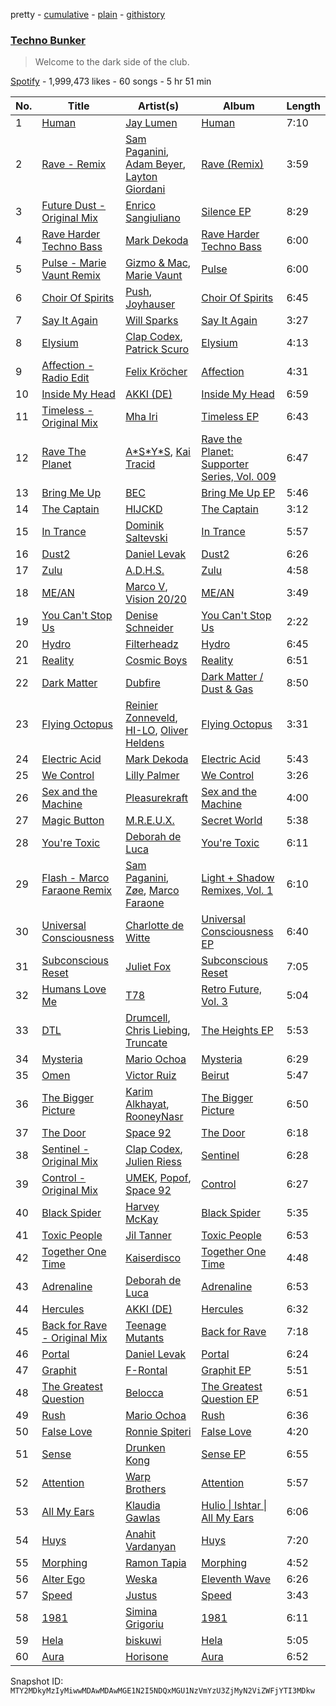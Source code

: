 pretty - [cumulative](/playlists/cumulative/37i9dQZF1DX6J5NfMJS675.md) - [plain](/playlists/plain/37i9dQZF1DX6J5NfMJS675) - [githistory](https://github.githistory.xyz/mackorone/spotify-playlist-archive/blob/main/playlists/plain/37i9dQZF1DX6J5NfMJS675)

### [Techno Bunker](https://open.spotify.com/playlist/37i9dQZF1DX6J5NfMJS675)

> Welcome to the dark side of the club.

[Spotify](https://open.spotify.com/user/spotify) - 1,999,473 likes - 60 songs - 5 hr 51 min

| No. | Title | Artist(s) | Album | Length |
|---|---|---|---|---|
| 1 | [Human](https://open.spotify.com/track/3SyNfiVCa4GHpezUySluf3) | [Jay Lumen](https://open.spotify.com/artist/6rxmj7vNEofe96g84qMWoV) | [Human](https://open.spotify.com/album/3PpyLiEVLy3rtm28HXwLMT) | 7:10 |
| 2 | [Rave \- Remix](https://open.spotify.com/track/1kMObCQiYe5opqybH7ZNPD) | [Sam Paganini](https://open.spotify.com/artist/50ZyjIaVHOy5Xt7FLJ7RZl), [Adam Beyer](https://open.spotify.com/artist/1btv9qmIpbp7q1ixCYNdHu), [Layton Giordani](https://open.spotify.com/artist/7mC3RkNNTV6p2j9w4F8Ip4) | [Rave \(Remix\)](https://open.spotify.com/album/5zd1ybE8kkj5OEkfRdHJW6) | 3:59 |
| 3 | [Future Dust \- Original Mix](https://open.spotify.com/track/3dwDBE5AMcHLxemIAEp2xb) | [Enrico Sangiuliano](https://open.spotify.com/artist/1u7DsNFbakULvxnDGtMm90) | [Silence EP](https://open.spotify.com/album/0jk2PButBmv8Kqvu5x9Yys) | 8:29 |
| 4 | [Rave Harder Techno Bass](https://open.spotify.com/track/1tkS8yt5NwTZkqFvZMxM0F) | [Mark Dekoda](https://open.spotify.com/artist/3FzG2HgsgPRfwpX1qSK1g8) | [Rave Harder Techno Bass](https://open.spotify.com/album/0GbjMnAZAeoHabYDB4IMYe) | 6:00 |
| 5 | [Pulse \- Marie Vaunt Remix](https://open.spotify.com/track/0rUd34miBQcQTzevrULn3G) | [Gizmo & Mac](https://open.spotify.com/artist/7mnoyEA7pGl5D9QmJtNP7L), [Marie Vaunt](https://open.spotify.com/artist/50KydUSYhBFGorhAgUcrL5) | [Pulse](https://open.spotify.com/album/2POEND23KcLg9y4zzPSSuO) | 6:00 |
| 6 | [Choir Of Spirits](https://open.spotify.com/track/0V6GWgubCBR8955ZWtJ4WR) | [Push](https://open.spotify.com/artist/2Xy6YLSsHR6TdBUFm5bnLR), [Joyhauser](https://open.spotify.com/artist/59a1Bp0JQfL2mGnpL0lW2Y) | [Choir Of Spirits](https://open.spotify.com/album/7yGPNpwNMQmMb6ufCztgnd) | 6:45 |
| 7 | [Say It Again](https://open.spotify.com/track/0dDGl66J8riMFyp2yUn88W) | [Will Sparks](https://open.spotify.com/artist/1u7OVFmWah4wQhOPIbUb8U) | [Say It Again](https://open.spotify.com/album/6qmP3e4qPHcnj0576IRaV6) | 3:27 |
| 8 | [Elysium](https://open.spotify.com/track/0VmJzhgE3LmfzJa1FdYHkl) | [Clap Codex](https://open.spotify.com/artist/56e9JiuPAOzwsOa8TDe3xj), [Patrick Scuro](https://open.spotify.com/artist/6wfL4r7ReScDTARbtSRTvB) | [Elysium](https://open.spotify.com/album/524kHwv2rSFladLRO8ipCw) | 4:13 |
| 9 | [Affection \- Radio Edit](https://open.spotify.com/track/7dQWBRCRBhgbaRATAI6OqD) | [Felix Kröcher](https://open.spotify.com/artist/6lDsCwKwjMQAmR2ueIGUGJ) | [Affection](https://open.spotify.com/album/0Q62ehvfJy5DN51XOIVvfP) | 4:31 |
| 10 | [Inside My Head](https://open.spotify.com/track/3YR7XdHKPA21815NjqWZeB) | [AKKI \(DE\)](https://open.spotify.com/artist/0hReHYoLJG38QBwYIZ8zKs) | [Inside My Head](https://open.spotify.com/album/4hviWBBIv5SqDae4nljvEc) | 6:59 |
| 11 | [Timeless \- Original Mix](https://open.spotify.com/track/76P1a7VfRpxXqBUqcIi3Ub) | [Mha Iri](https://open.spotify.com/artist/5VMXbzLVkLd4Cq4rBzx4T3) | [Timeless EP](https://open.spotify.com/album/6iutev2dbJ6dSkLunk50cG) | 6:43 |
| 12 | [Rave The Planet](https://open.spotify.com/track/3w5ugWaYMy17jjyUXNA7yq) | [A\*S\*Y\*S](https://open.spotify.com/artist/4xfA60YoR4UbBxuOn9WXJq), [Kai Tracid](https://open.spotify.com/artist/0frSMmZSEdr8pVRi8PBSwF) | [Rave the Planet: Supporter Series, Vol\. 009](https://open.spotify.com/album/6grK3BlB8R5rUPQ4027YH8) | 6:47 |
| 13 | [Bring Me Up](https://open.spotify.com/track/2dOdWpX2Bipo5suEnchffo) | [BEC](https://open.spotify.com/artist/2rRlbUvyMjvEOdQPWtGoPI) | [Bring Me Up EP](https://open.spotify.com/album/76SdE7SogrA4DjCj15ISHN) | 5:46 |
| 14 | [The Captain](https://open.spotify.com/track/4NGwhkwJzROYFJKNFmFHus) | [HIJCKD](https://open.spotify.com/artist/4oFuOElyTlMdZMXMQBSdVq) | [The Captain](https://open.spotify.com/album/0hc4lRGEKpOzSdd2KXZ47j) | 3:12 |
| 15 | [In Trance](https://open.spotify.com/track/3YcuaBQ6HJGwPPmiJ2UEiL) | [Dominik Saltevski](https://open.spotify.com/artist/5SRcKErsuBLiDZDfFtOBGN) | [In Trance](https://open.spotify.com/album/2kbVZWawvUewEVkbuNhri7) | 5:57 |
| 16 | [Dust2](https://open.spotify.com/track/73TeOQxZq4VMxooPmZ4KEr) | [Daniel Levak](https://open.spotify.com/artist/0M9vCRnHAMGWUi9i89LLeh) | [Dust2](https://open.spotify.com/album/0JMayIqWFUZbGsNBPj3XvW) | 6:26 |
| 17 | [Zulu](https://open.spotify.com/track/2N0F739pJcD6b4uQe6NxDr) | [A.D.H.S.](https://open.spotify.com/artist/7t6VUymL8RQKVqKQW9VTLl) | [Zulu](https://open.spotify.com/album/49qQ08O2n3E1QqH9hRBEgF) | 4:58 |
| 18 | [ME/AN](https://open.spotify.com/track/1SyfZAsQpy1ITVx96ZCjZy) | [Marco V](https://open.spotify.com/artist/24xpaWFyBOwoB8lBBolWzv), [Vision 20/20](https://open.spotify.com/artist/2H3YaPmQxrV9eHZ9lcmvoM) | [ME/AN](https://open.spotify.com/album/501Goc9jbp4cFU1PN7HRVR) | 3:49 |
| 19 | [You Can't Stop Us](https://open.spotify.com/track/39stAgopu3xQH0ZpEiNNw3) | [Denise Schneider](https://open.spotify.com/artist/4SEeGhPJv9I6WQl2loHMmI) | [You Can't Stop Us](https://open.spotify.com/album/2ysLpJ6RrQzrZQU3ZpO5rM) | 2:22 |
| 20 | [Hydro](https://open.spotify.com/track/0nmNR0KNc1in7qBGXmzEZY) | [Filterheadz](https://open.spotify.com/artist/6XqUjMGrl5jFwwyQ6hheit) | [Hydro](https://open.spotify.com/album/2CYt7WOUAFdAOBYwPuJGLL) | 6:45 |
| 21 | [Reality](https://open.spotify.com/track/14QvBZPWC0ztCfiEnQRS6T) | [Cosmic Boys](https://open.spotify.com/artist/2jvTYwyzxK1FVYGEoKfZLQ) | [Reality](https://open.spotify.com/album/2XLz2MXZcs10dMSHvYFNse) | 6:51 |
| 22 | [Dark Matter](https://open.spotify.com/track/3oJaIce9FdZyKlpQ22jxp5) | [Dubfire](https://open.spotify.com/artist/3bVYqr2NfmwmL4YJisWhJI) | [Dark Matter / Dust & Gas](https://open.spotify.com/album/5CVhm2OmgHQ7v83oZ32b32) | 8:50 |
| 23 | [Flying Octopus](https://open.spotify.com/track/2XWBbVold8LNroIDyeockI) | [Reinier Zonneveld](https://open.spotify.com/artist/21A7bhIL1m6CNZn8y57PIZ), [HI\-LO](https://open.spotify.com/artist/0ETJQforv5OXgDgidQv9qd), [Oliver Heldens](https://open.spotify.com/artist/5nki7yRhxgM509M5ADlN1p) | [Flying Octopus](https://open.spotify.com/album/1QlX9KsPeTDvPdozDwJn1F) | 3:31 |
| 24 | [Electric Acid](https://open.spotify.com/track/10OXHKcZZA1KBWbPYB1x90) | [Mark Dekoda](https://open.spotify.com/artist/3FzG2HgsgPRfwpX1qSK1g8) | [Electric Acid](https://open.spotify.com/album/470I5Tw4LgAe5ah3kUQBSq) | 5:43 |
| 25 | [We Control](https://open.spotify.com/track/7K3OyIuvYF1qcwr4xqILeu) | [Lilly Palmer](https://open.spotify.com/artist/4h8IEOdrg60WM5XGyNOCVU) | [We Control](https://open.spotify.com/album/5VgrFAxkLmF6xAfgY6ByeW) | 3:26 |
| 26 | [Sex and the Machine](https://open.spotify.com/track/2H4l11D1fsfJ3WfyZ6XGe1) | [Pleasurekraft](https://open.spotify.com/artist/4ipS3ZbqP46bs124yqp9N4) | [Sex and the Machine](https://open.spotify.com/album/6atDj6WJcP84s9nY88mkYe) | 4:00 |
| 27 | [Magic Button](https://open.spotify.com/track/3qcwB0cNFrLt2wzQZl57Mg) | [M.R.E.U.X.](https://open.spotify.com/artist/3TunLZiNLxRcQG221ZwZWf) | [Secret World](https://open.spotify.com/album/18FBL0i5RTeZz6STphIY8s) | 5:38 |
| 28 | [You're Toxic](https://open.spotify.com/track/5Ig2RPAPLrkAkFpyr8uAPj) | [Deborah de Luca](https://open.spotify.com/artist/144HzhpLjcR9k37w5Ico9B) | [You're Toxic](https://open.spotify.com/album/5xMufmAVskrZV4Llusco8r) | 6:11 |
| 29 | [Flash \- Marco Faraone Remix](https://open.spotify.com/track/49xmmvP2Meu4Da3867lA0v) | [Sam Paganini](https://open.spotify.com/artist/50ZyjIaVHOy5Xt7FLJ7RZl), [Zøe](https://open.spotify.com/artist/35GfziDKCTh1aPNFDPuSft), [Marco Faraone](https://open.spotify.com/artist/00IUMN7pWAU2jYWcdOt5c3) | [Light + Shadow Remixes, Vol\. 1](https://open.spotify.com/album/7aBnqZdnNzK0xvQ53vKpkO) | 6:10 |
| 30 | [Universal Consciousness](https://open.spotify.com/track/6cKTcheUC3OHDMI8QMKp08) | [Charlotte de Witte](https://open.spotify.com/artist/1lJhME1ZpzsEa5M0wW6Mso) | [Universal Consciousness EP](https://open.spotify.com/album/4hLx8gxka0a3rYc2sBN3fQ) | 6:40 |
| 31 | [Subconscious Reset](https://open.spotify.com/track/2QQdfhookRmHNa4BSX6xPb) | [Juliet Fox](https://open.spotify.com/artist/7zH0EpzFgwmwpnEprtvDig) | [Subconscious Reset](https://open.spotify.com/album/06hak41yJv9og1C7sKUTrM) | 7:05 |
| 32 | [Humans Love Me](https://open.spotify.com/track/13YWp1iozoy7YACZsRqRnK) | [T78](https://open.spotify.com/artist/5FgLkieOqGXPn01dnbJp9Z) | [Retro Future, Vol\. 3](https://open.spotify.com/album/05t0v1yS6XFup4zH1VjR7U) | 5:04 |
| 33 | [DTL](https://open.spotify.com/track/3mcW3ed7lIyuvfznDp5AD7) | [Drumcell](https://open.spotify.com/artist/3b9LxiX2zs6VCevlXRBCP8), [Chris Liebing](https://open.spotify.com/artist/21444lX8gpmOX36icLmbFI), [Truncate](https://open.spotify.com/artist/1JxLnEvBPdm9baryEFzE50) | [The Heights EP](https://open.spotify.com/album/0LuQtYC1zbDQAO6Tw4qkSX) | 5:53 |
| 34 | [Mysteria](https://open.spotify.com/track/2i0rQcuhuGJt0OAtw9eOsI) | [Mario Ochoa](https://open.spotify.com/artist/2zviRwkdWgt0rjV3cxM7mg) | [Mysteria](https://open.spotify.com/album/2tksueG4BNXZM3e0Pasy8c) | 6:29 |
| 35 | [Omen](https://open.spotify.com/track/4kC2zk1YArAcIq7K68EYok) | [Victor Ruiz](https://open.spotify.com/artist/0xgdNNa5mIbnJKp8AG8S4z) | [Beirut](https://open.spotify.com/album/0lStXpuiJROUxFgjRGKZOp) | 5:47 |
| 36 | [The Bigger Picture](https://open.spotify.com/track/54n7lhRoNg7WrlFU1mMTWp) | [Karim Alkhayat](https://open.spotify.com/artist/1Jawgv4EJ23ap4WO59CE25), [RooneyNasr](https://open.spotify.com/artist/5JyUxCGRmiZRB2m3gmeIkL) | [The Bigger Picture](https://open.spotify.com/album/2YTB8fa0VwjrmmwOg6jxyG) | 6:50 |
| 37 | [The Door](https://open.spotify.com/track/2R5j17Th87vImCG2YEQY6p) | [Space 92](https://open.spotify.com/artist/6TVdVlY6irsNPkMHT2HkfD) | [The Door](https://open.spotify.com/album/66aDv1U1CYdiipT7fS4Z17) | 6:18 |
| 38 | [Sentinel \- Original Mix](https://open.spotify.com/track/4aWmC3OCOyPqm6JzqF2LYf) | [Clap Codex](https://open.spotify.com/artist/56e9JiuPAOzwsOa8TDe3xj), [Julien Riess](https://open.spotify.com/artist/2qmoexIy9YzYFb0xmjzh4N) | [Sentinel](https://open.spotify.com/album/6NW9OxkPQGEJxMeOXOwWDC) | 6:28 |
| 39 | [Control \- Original Mix](https://open.spotify.com/track/3cwXKrP3RuQ6vlwvwUMJcZ) | [UMEK](https://open.spotify.com/artist/5Hini2nQyoglzpdKe41cZt), [Popof](https://open.spotify.com/artist/4f2K0RSYyxP4TUyZu1azYB), [Space 92](https://open.spotify.com/artist/6TVdVlY6irsNPkMHT2HkfD) | [Control](https://open.spotify.com/album/5G6vurrV89G90eb1EVINKF) | 6:27 |
| 40 | [Black Spider](https://open.spotify.com/track/6DPSVTLOjfyGQ6OrhFl9hA) | [Harvey McKay](https://open.spotify.com/artist/6qB9lDPQ6tFbI1gZcSawCS) | [Black Spider](https://open.spotify.com/album/3QxgbaYVhUacALkPasXSa0) | 5:35 |
| 41 | [Toxic People](https://open.spotify.com/track/75p7aD6YTSBpR3hN6R59E6) | [Jil Tanner](https://open.spotify.com/artist/6S9C7LP9TXbeJhoV18RmEK) | [Toxic People](https://open.spotify.com/album/3RaHkhI4pg1nM0q7AmMqL7) | 6:53 |
| 42 | [Together One Time](https://open.spotify.com/track/5J7b7SmcTkhmO31mF0tEja) | [Kaiserdisco](https://open.spotify.com/artist/2lPXenWgbh51R950CMdk6i) | [Together One Time](https://open.spotify.com/album/3lj2pp5dJlBCLS1rHD2MHM) | 4:48 |
| 43 | [Adrenaline](https://open.spotify.com/track/110oOecgIEMdjl5kOLtPCd) | [Deborah de Luca](https://open.spotify.com/artist/144HzhpLjcR9k37w5Ico9B) | [Adrenaline](https://open.spotify.com/album/6LLsf3g5lH1Up0v09IXajh) | 6:53 |
| 44 | [Hercules](https://open.spotify.com/track/56fFmIpNTFTcQSrfCNxeyu) | [AKKI \(DE\)](https://open.spotify.com/artist/0hReHYoLJG38QBwYIZ8zKs) | [Hercules](https://open.spotify.com/album/4ovF2Pg29wZVZDPCSqYIRV) | 6:32 |
| 45 | [Back for Rave \- Original Mix](https://open.spotify.com/track/3XZOviqLQTQdVrLlCOH8Ji) | [Teenage Mutants](https://open.spotify.com/artist/3IFgjVPT8yeB4UnJCWOpZA) | [Back for Rave](https://open.spotify.com/album/4UrzT4RqWT6yLzcy66yHGE) | 7:18 |
| 46 | [Portal](https://open.spotify.com/track/1TcRzgi5McBcFnvCmO5tTd) | [Daniel Levak](https://open.spotify.com/artist/0M9vCRnHAMGWUi9i89LLeh) | [Portal](https://open.spotify.com/album/6T5CoNOEybQMMYcbQhJl3G) | 6:24 |
| 47 | [Graphit](https://open.spotify.com/track/6JA0qxD77cmKHevcgAyn8a) | [F\-Rontal](https://open.spotify.com/artist/7xcEuNcEPzlYUuAKyqfJMS) | [Graphit EP](https://open.spotify.com/album/6a7ogLVnceYSnBbseO2C8Y) | 5:51 |
| 48 | [The Greatest Question](https://open.spotify.com/track/1aTSDt9gINC9fuMMNKGmcN) | [Belocca](https://open.spotify.com/artist/3jcvzSheHd14vjraXHLGPN) | [The Greatest Question EP](https://open.spotify.com/album/2dWxRvuUgNDQAnzz7jzqBp) | 6:51 |
| 49 | [Rush](https://open.spotify.com/track/7GSCbkKiC0yW0OJt8KG9T7) | [Mario Ochoa](https://open.spotify.com/artist/2zviRwkdWgt0rjV3cxM7mg) | [Rush](https://open.spotify.com/album/1HNzqVzl0u8EuZIoQNAWeo) | 6:36 |
| 50 | [False Love](https://open.spotify.com/track/5VOlgrZaSeoGPAZxOjmHiO) | [Ronnie Spiteri](https://open.spotify.com/artist/7tH1Y2LeCe2LUxvru8y7Df) | [False Love](https://open.spotify.com/album/1s02WyF3oGtWQtlZtsfbLW) | 4:20 |
| 51 | [Sense](https://open.spotify.com/track/76543PV6WgeJ3RAZiY9XIk) | [Drunken Kong](https://open.spotify.com/artist/2c8K7cdY2IU2jBacPOxYqk) | [Sense EP](https://open.spotify.com/album/6Jg01D0r46MbjuerQTRyp5) | 6:55 |
| 52 | [Attention](https://open.spotify.com/track/1qvzL0oWnc4msWpcDiAmGG) | [Warp Brothers](https://open.spotify.com/artist/1npPQS3PDH4xmOhYxB2L0T) | [Attention](https://open.spotify.com/album/11gyGSY3EFkKd0g9y4aY8O) | 5:57 |
| 53 | [All My Ears](https://open.spotify.com/track/2HQGYkuKHhEepJU3zVQT9i) | [Klaudia Gawlas](https://open.spotify.com/artist/2xiTOSr9ymuHpWFAgSw6sR) | [Hulio \| Ishtar \| All My Ears](https://open.spotify.com/album/4rEDrOwTOPbFUBbnQqL5a1) | 6:06 |
| 54 | [Huys](https://open.spotify.com/track/2gHhVQLkEn5HdKrfxMrXQM) | [Anahit Vardanyan](https://open.spotify.com/artist/3B0Z2WunAUciyiCc3DsnAa) | [Huys](https://open.spotify.com/album/2sS1FtLIaTlF841XRlvtZK) | 7:20 |
| 55 | [Morphing](https://open.spotify.com/track/6Y2OimS3u5eKd0LLco0Vlq) | [Ramon Tapia](https://open.spotify.com/artist/5BFl4h5TXYSSJsCteTX3s1) | [Morphing](https://open.spotify.com/album/4l2yMnT07CAmWjFRBtYeFQ) | 4:52 |
| 56 | [Alter Ego](https://open.spotify.com/track/5s2lyz1qrRbrMQB9vIejn2) | [Weska](https://open.spotify.com/artist/0tE5uhIK2tSierQTyLi9ci) | [Eleventh Wave](https://open.spotify.com/album/1oFWND9JlKsHBJc5fNfg3S) | 6:26 |
| 57 | [Speed](https://open.spotify.com/track/2djrfJoMcMkeclcALeYHit) | [Justus](https://open.spotify.com/artist/0iPzFfhXb2ilEodYsMoUX4) | [Speed](https://open.spotify.com/album/7HFeb1OonbWxKEEBgiIHwG) | 3:43 |
| 58 | [1981](https://open.spotify.com/track/63iBv67DSrEao8sDW3byIe) | [Simina Grigoriu](https://open.spotify.com/artist/1PjzNHCXycxUqsP2yqFqhU) | [1981](https://open.spotify.com/album/4XJv3sgIdEP3vCaaZeDReQ) | 6:11 |
| 59 | [Hela](https://open.spotify.com/track/74BcMAMioDrbrdbAXYIrbk) | [biskuwi](https://open.spotify.com/artist/2wdY7YDYVddKtVbbgh1fCT) | [Hela](https://open.spotify.com/album/0adQoVV6Qbg358KdIy0Yqn) | 5:05 |
| 60 | [Aura](https://open.spotify.com/track/1fg0Cj0VYuMue9IWcEKtVP) | [Horisone](https://open.spotify.com/artist/4QK6kc57qNZNCb8DZ68tOr) | [Aura](https://open.spotify.com/album/2G1zDCzWRHxouEiscYuz6D) | 6:52 |

Snapshot ID: `MTY2MDkyMzIyMiwwMDAwMDAwMGE1N2I5NDQxMGU1NzVmYzU3ZjMyN2ViZWFjYTI3MDkw`
